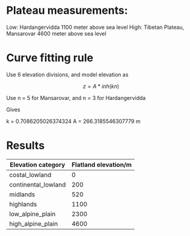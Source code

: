 # Plateau measurements:

Low: Hardangervidda 1100 meter above sea level
High: Tibetan Plateau, Mansarovar 4600 meter above sea level

# Curve fitting rule

Use 6 elevation divisions, and model elevation as

$$
z = A*inh(k n)
$$

Use n = 5 for Mansarovar, and n = 3 for Hardangervidda

Gives

k = 0.7086205026374324
A = 266.3185546307779 m

# Results

Elevation category  | Flatland elevation/m
--------------------|---------------------
costal_lowland      | 0
continental_lowland | 200
midlands            | 520
highlands           | 1100
low_alpine_plain    | 2300
high_alpine_plain   | 4600